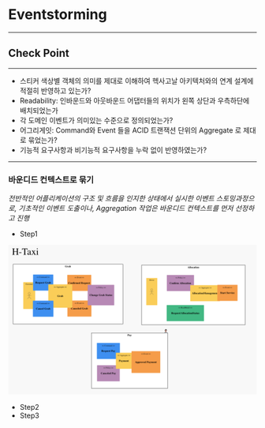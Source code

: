 # Eventstorming
---
## Check Point
---

+ 스티커 색상별 객체의 의미를 제대로 이해하여 헥사고날 아키텍처와의 연계 설계에 적절히 반영하고 있는가?
+ Readability: 인바운드와 아웃바운드 어댑터들의 위치가 왼쪽 상단과 우측하단에 배치되었는가
+ 각 도메인 이벤트가 의미있는 수준으로 정의되었는가?
+ 어그리게잇: Command와 Event 들을 ACID 트랜잭션 단위의 Aggregate 로 제대로 묶었는가?
+ 기능적 요구사항과 비기능적 요구사항을 누락 없이 반영하였는가?

---

### 바운디드 컨텍스트로 묶기
*전반적인 어플리케이션의 구조 및 흐름을 인지한 상태에서 실시한 이벤트 스토밍과정으로, 기초적인 이벤트 도출이나, Aggregation 작업은 바운디드 컨텍스트를 먼저 선정하고 진행*

+ Step1
<img src = '/images/Screen Shot 2022-03-28 at 14.42.26.png'>

+ Step2
+ Step3
